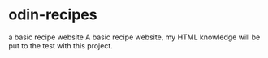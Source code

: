 # odin-recipes
a basic recipe website
A basic recipe website, my HTML knowledge will be put to the test with this project.